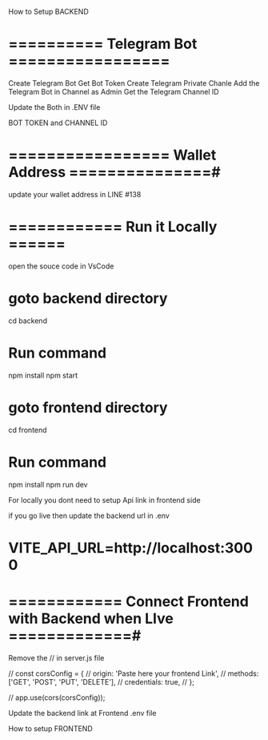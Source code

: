 How to Setup BACKEND

# ==========  Telegram Bot ================= #

Create Telegram Bot 
Get Bot Token 
Create Telegram Private Chanle 
Add the Telegram Bot in Channel as Admin
Get the Telegram Channel ID 

Update the Both in .ENV file

BOT TOKEN and CHANNEL ID

# ================= Wallet Address ===============#

update your wallet address in LINE #138 


# ============ Run it Locally ====== #

open the souce code in VsCode 

# goto backend directory 
 cd backend

# Run command
 npm install
 npm start

# goto frontend directory

 cd frontend

# Run command
 npm install
 npm run dev

For locally you dont need to setup Api link in frontend side 

if you go live then update the backend url in .env 

# VITE_API_URL=http://localhost:3000  




# ============ Connect Frontend with Backend when LIve =============#

Remove the // in server.js file 

// const corsConfig = {
//     origin: 'Paste here your frontend Link', 
//     methods: ['GET', 'POST', 'PUT', 'DELETE'], 
//     credentials: true, 
//   };

// app.use(cors(corsConfig));


Update the backend link at Frontend .env file 






How to setup FRONTEND